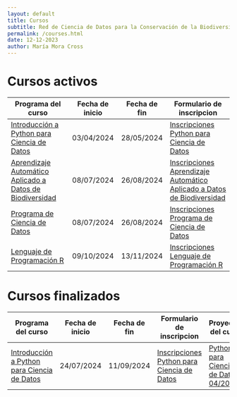 ```yaml
---
layout: default
title: Cursos
subtitle: Red de Ciencia de Datos para la Conservación de la Biodiversidad Mesoamericana
permalink: /courses.html
date: 12-12-2023
author: María Mora Cross
---
```



# Cursos activos

| Programa del curso | Fecha de inicio | Fecha de fin | Formulario de inscripcion |
| -------------------------------------------------------------------- | :--------: | :--------: | ------------------------- |
| [Introducción a Python para Ciencia de Datos][python_julio] | 03/04/2024 | 28/05/2024 | [Inscripciones Python para Ciencia de Datos][python_julio_form] |
| [Aprendizaje Automático Aplicado a Datos de Biodiversidad][ML_julio] | 08/07/2024 | 26/08/2024 | [Inscripciones Aprendizaje Automático Aplicado a Datos de Biodiversidad][ML_julio_form] |
| [Programa de Ciencia de Datos][ds_julio]                             | 08/07/2024 | 26/08/2024 | [Inscripciones Programa de Ciencia de Datos][ds_julio_form] |
| [Lenguaje de Programación R][lenguaje_R]                             | 09/10/2024 |  13/11/2024 | [Inscripciones Lenguaje de Programación R][lenguaje_R_form] |


# Cursos finalizados

| Programa del curso | Fecha de inicio | Fecha de fin | Formulario de inscripcion | Proyectos del curso |
| ----------------------------------------------------------- | :--------: | :--------: | ------------------------- | ------------------ |
| [Introducción a Python para Ciencia de Datos][python_abril]          | 24/07/2024 | 11/09/2024 | [Inscripciones Python para Ciencia de Datos][python_abril_form] | [Python para Ciencia de Datos 04/2024][python_abril_proyectos]|


<!-- Python Julio 2024-->
[python_julio]:/cursos/2024-07-python-ciencia-datos.html
[python_julio_form]:https://forms.gle/Z5qZ9rgy1WoVavc69

<!-- ML Julio 2024-->
[ML_julio]:/cursos/2024-06-machine-learning.html
[ML_julio_form]:https://forms.gle/SojwgcUT1iN3Sn1H6

<!-- Ciencia de Datos Julio 2024-->
[ds_julio]:/formularios/invitacion-ciencia-datos.html
[ds_julio_form]:https://forms.gle/VA7xoS22GckH2S396

<!-- Python Abril 2024-->
[python_abril]:/cursos/2024-03-python-ciencia-datos.html
[python_abril_form]:https://forms.gle/XbZCbuSoV33FiPc1A
[python_abril_proyectos]:/proyectos/2024-04-python-ciencia-datos.html

<!-- Lenguaje de Programación R-->
[lenguaje_R]:/cursos/2024-08-lenguaje-programacion-R.html
[lenguaje_R_form]: https://docs.google.com/forms/d/e/1FAIpQLSdND7N3UCjgXMbDp6ULa6TGbbnYhrCSA0rpcvrNhqKR1D42rQ/viewform?usp=sharing
